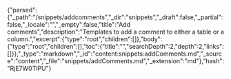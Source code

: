 {"parsed":{"_path":"/snippets/addcomments","_dir":"snippets","_draft":false,"_partial":false,"_locale":"","_empty":false,"title":"Add comments","description":"Templates to add a comment to either a table or a column.","excerpt":{"type":"root","children":[]},"body":{"type":"root","children":[],"toc":{"title":"","searchDepth":2,"depth":2,"links":[]}},"_type":"markdown","_id":"content:snippets:addComments.md","_source":"content","_file":"snippets/addComments.md","_extension":"md"},"hash":"RjE7W0TlPU"}